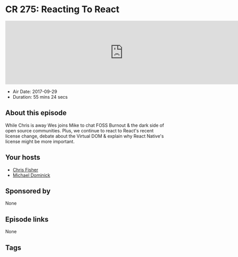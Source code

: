 # CR 275: Reacting To React

<iframe src="https://player.fireside.fm/v2/MLf2ZzhC+uc0jCuJK?theme=dark" width="740" height="200" frameborder="0" scrolling="no"></iframe>

* Air Date: 2017-09-29
* Duration: 55 mins 24 secs

## About this episode

While Chris is away Wes joins Mike to chat FOSS Burnout & the dark side of open source communities. Plus, we continue to react to React's recent license change, debate about the Virtual DOM & explain why React Native's license might be more important.

## Your hosts
* [Chris Fisher](https://coder.show/hosts/chrislas)
* [Michael Dominick](https://coder.show/hosts/michael)

## Sponsored by

None



## Episode links

None



## Tags

